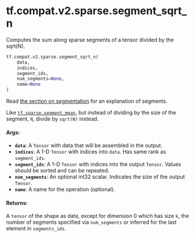 <div itemscope itemtype="http://developers.google.com/ReferenceObject">
<meta itemprop="name" content="tf.compat.v2.sparse.segment_sqrt_n" />
<meta itemprop="path" content="Stable" />
</div>

# tf.compat.v2.sparse.segment_sqrt_n

Computes the sum along sparse segments of a tensor divided by the sqrt(N).

``` python
tf.compat.v2.sparse.segment_sqrt_n(
    data,
    indices,
    segment_ids,
    num_segments=None,
    name=None
)
```

<!-- Placeholder for "Used in" -->

Read [the section on
segmentation](https://www.tensorflow.org/versions/r2.0/api_docs/python/tf/math#about_segmentation)
for an explanation of segments.

Like <a href="../../../../tf/sparse/segment_mean.md"><code>tf.sparse.segment_mean</code></a>, but instead of dividing by the size of the
segment, `N`, divide by `sqrt(N)` instead.

#### Args:


* <b>`data`</b>: A `Tensor` with data that will be assembled in the output.
* <b>`indices`</b>: A 1-D `Tensor` with indices into `data`. Has same rank as
  `segment_ids`.
* <b>`segment_ids`</b>: A 1-D `Tensor` with indices into the output `Tensor`. Values
  should be sorted and can be repeated.
* <b>`num_segments`</b>: An optional int32 scalar. Indicates the size of the output
  `Tensor`.
* <b>`name`</b>: A name for the operation (optional).


#### Returns:

A `tensor` of the shape as data, except for dimension 0 which
has size `k`, the number of segments specified via `num_segments` or
inferred for the last element in `segments_ids`.
